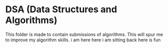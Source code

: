 # DSA (Data Structures and Algorithms)

This folder is made to contain submissions of algorithms.
This will spur me to improve my algorithm skills.
i am here
here i am
sitting back here is fun